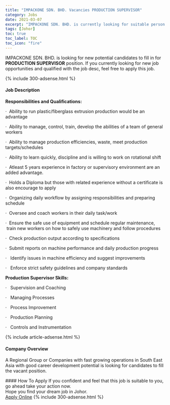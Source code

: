```yaml
---
title: "IMPACKONE SDN. BHD. Vacancies PRODUCTION SUPERVISOR" 
category: Jobs 
date: 2021-03-07 
excerpt: "IMPACKONE SDN. BHD. is currently looking for suitable person to fill in the PRODUCTION SUPERVISOR which based in Johor" 
tags: [Johor] 
toc: true 
toc_label: TOC 
toc_icon: "fire" 
--- 
```


<p>IMPACKONE SDN. BHD. is looking for new potential candidates to fill in for <b>PRODUCTION SUPERVISOR</b> position. If you currently looking for new job opportunities and qualified with the job desc, feel free to apply this job.
</p>{% include 300-adsense.html %} 
<div><div><h4>Job Description</h4></div><div><div><span><div><p><strong>Responsibilities and Qualifications:</strong></p><p>&#183;&#160;&#160;Ability to run plastic/fiberglass extrusion production would be an advantage</p><p>&#183;&#160;&#160;Ability to manage, control, train, develop the abilities of a team of general workers</p><p>&#183;&#160;&#160;Ability to manage production efficiencies, waste, meet production targets/schedules</p><p>&#183;&#160;&#160;Ability to learn quickly, discipline and is willing to work on rotational shift</p><p>&#183;&#160;&#160;Atleast 5 years experience in factory or supervisory environment are an added advantage.</p><p>&#183;&#160;&#160;Holds a Diploma&#160;but those with related experience without a certificate is also encourage to apply</p><p>&#183;&#160;&#160;Organizing daily workflow by assigning responsibilities and preparing schedule</p><p>&#183;&#160;&#160;Oversee&#160;and&#160;coach workers in their daily task/work</p><p>&#183;&#160;&#160;Ensure the safe use of equipment and schedule regular maintenance, &#160;train new workers on how to safely use machinery and follow procedures</p><p>&#183;&#160;&#160;Check production output according to specifications</p><p>&#183;&#160;&#160;Submit reports on machine performance and daily production progress</p><p>&#183;&#160;&#160;&#160;Identify issues in machine efficiency and suggest improvements</p><p>&#183;&#160;&#160;&#160;Enforce strict safety guidelines and company standards</p><p><strong>Production Supervisor Skills:</strong></p><p>&#183;&#160;&#160;&#160;Supervision and Coaching</p><p>&#183;&#160;&#160;&#160;Managing Processes</p><p>&#183;&#160;&#160;&#160;Process Improvement</p><p>&#183;&#160;&#160;&#160;Production Planning</p><p>&#183;&#160;&#160;&#160;Controls and Instrumentation</p></div></span></div></div></div> 
{% include article-adsense.html %} 
<div><div><h4>Company Overview</h4></div><div><div><span><div><p>A Regional Group or Companies with fast growing operations in South East Asia with good career development potential is looking for candidates to fill the vacant position.</p></div></span></div></div></div> 
#### How To Apply 
If you confident and feel that this job is suitable to you, go ahead take your action now. <br/> 
Hope you find your dream job in Johor. <br/> 
<a href="https://www.jobstreet.com.my/en/job/production-supervisor-4498560?jobId=jobstreet-my-job-4498560&" class="btn btn--info" target="_blank" rel="nofollow noopenner">Apply Online</a> 
{% include 300-adsense.html %} 